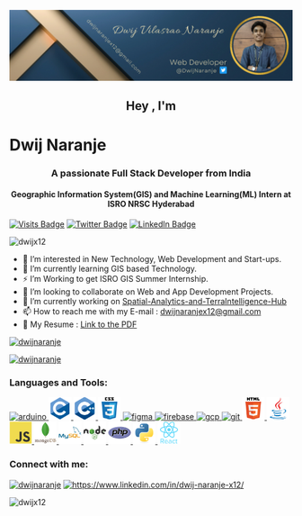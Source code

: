 
[![DWIJ NARANJE GitHub Banner](./assets/Banner.png)](https://dwijnaranjeportfolio.netlify.app/)
<h2 align="center">Hey , I'm <h1>Dwij Naranje</h1></h2>
<h3 align="center">A passionate Full Stack Developer from India</h3>
<h4 align="center">Geographic Information System(GIS) and Machine Learning(ML) Intern at ISRO NRSC Hyderabad</h4>

[![Visits Badge](https://komarev.com/ghpvc/?username=DwijNaranje&label=Visits&color=22DD22&style=flat)](https://dwijnaranjeportfolio.netlify.app/)
[![Twitter Badge](https://img.shields.io/badge/Twitter-Profile-informational?style=flat&logo=twitter&logoColor=white&color=1CA2F1)](https://twitter.com/DwijNaranje)
[![LinkedIn Badge](https://img.shields.io/badge/LinkedIn-Profile-informational?style=flat&logo=linkedin&logoColor=white&color=0D76A8)](https://www.linkedin.com/in/dwij-naranje-x12/)
<p align="left"> <img src="https://komarev.com/ghpvc/?username=DwijNaranje&label=Profile%20views&color=0e75b6&style=flat" alt="dwijx12" /> </p>


- 👀 I’m interested in New Technology, Web Development and Start-ups.
- 🌱 I’m currently learning GIS based Technology.
- ⚡ I’m Working to get ISRO GIS Summer Internship.
- 💞️ I’m looking to collaborate on Web and App Development Projects.
- 🔭 I’m currently working on [Spatial-Analytics-and-TerraIntelligence-Hub](https://github.com/Dwijx12/Spatial-Analytics-and-TerraIntelligence-Hub-SATH-Software-)
- 📫 How to reach me with my E-mail : dwijnaranjex12@gmail.com
- 📑 My Resume : [Link to the PDF](https://drive.google.com/file/d/1A7SA6UmQ5dlEzAmu41HQOe3Ono-kx1IC/view?usp=drive_link)

<p align="left"> <a href="https://twitter.com/dwijnaranje" target="blank"><img src="https://img.shields.io/twitter/follow/dwijnaranje?logo=twitter&style=for-the-badge" alt="dwijnaranje" /></a> </p>
<p align="left"> <a href="https://www.linkedin.com/in/dwij-naranje-x12/" target="blank"><img src="https://img.shields.io/badge/connect @dwij-naranje-x12?logo=linkedin&style=for-the-badge" alt="dwijnaranje" /></a> </p>

<h3 align="left">Languages and Tools:</h3>
<p align="left"> <a href="https://www.arduino.cc/" target="_blank" rel="noreferrer"> <img src="https://cdn.worldvectorlogo.com/logos/arduino-1.svg" alt="arduino" width="40" height="40"/> </a> <a href="https://www.cprogramming.com/" target="_blank" rel="noreferrer"> <img src="https://raw.githubusercontent.com/devicons/devicon/master/icons/c/c-original.svg" alt="c" width="40" height="40"/> </a> <a href="https://www.w3schools.com/cpp/" target="_blank" rel="noreferrer"> <img src="https://raw.githubusercontent.com/devicons/devicon/master/icons/cplusplus/cplusplus-original.svg" alt="cplusplus" width="40" height="40"/> </a> <a href="https://www.w3schools.com/css/" target="_blank" rel="noreferrer"> <img src="https://raw.githubusercontent.com/devicons/devicon/master/icons/css3/css3-original-wordmark.svg" alt="css3" width="40" height="40"/> </a> <a href="https://www.figma.com/" target="_blank" rel="noreferrer"> <img src="https://www.vectorlogo.zone/logos/figma/figma-icon.svg" alt="figma" width="40" height="40"/> </a> <a href="https://firebase.google.com/" target="_blank" rel="noreferrer"> <img src="https://www.vectorlogo.zone/logos/firebase/firebase-icon.svg" alt="firebase" width="40" height="40"/> </a> <a href="https://cloud.google.com" target="_blank" rel="noreferrer"> <img src="https://www.vectorlogo.zone/logos/google_cloud/google_cloud-icon.svg" alt="gcp" width="40" height="40"/> </a> <a href="https://git-scm.com/" target="_blank" rel="noreferrer"> <img src="https://www.vectorlogo.zone/logos/git-scm/git-scm-icon.svg" alt="git" width="40" height="40"/> </a> <a href="https://www.w3.org/html/" target="_blank" rel="noreferrer"> <img src="https://raw.githubusercontent.com/devicons/devicon/master/icons/html5/html5-original-wordmark.svg" alt="html5" width="40" height="40"/> </a> <a href="https://www.java.com" target="_blank" rel="noreferrer"> <img src="https://raw.githubusercontent.com/devicons/devicon/master/icons/java/java-original.svg" alt="java" width="40" height="40"/> </a> <a href="https://developer.mozilla.org/en-US/docs/Web/JavaScript" target="_blank" rel="noreferrer"> <img src="https://raw.githubusercontent.com/devicons/devicon/master/icons/javascript/javascript-original.svg" alt="javascript" width="40" height="40"/> </a> <a href="https://www.mongodb.com/" target="_blank" rel="noreferrer"> <img src="https://raw.githubusercontent.com/devicons/devicon/master/icons/mongodb/mongodb-original-wordmark.svg" alt="mongodb" width="40" height="40"/> </a> <a href="https://www.mysql.com/" target="_blank" rel="noreferrer"> <img src="https://raw.githubusercontent.com/devicons/devicon/master/icons/mysql/mysql-original-wordmark.svg" alt="mysql" width="40" height="40"/> </a> <a href="https://nodejs.org" target="_blank" rel="noreferrer"> <img src="https://raw.githubusercontent.com/devicons/devicon/master/icons/nodejs/nodejs-original-wordmark.svg" alt="nodejs" width="40" height="40"/> </a> <a href="https://www.php.net" target="_blank" rel="noreferrer"> <img src="https://raw.githubusercontent.com/devicons/devicon/master/icons/php/php-original.svg" alt="php" width="40" height="40"/> </a> <a href="https://www.python.org" target="_blank" rel="noreferrer"> <img src="https://raw.githubusercontent.com/devicons/devicon/master/icons/python/python-original.svg" alt="python" width="40" height="40"/> </a> <a href="https://reactjs.org/" target="_blank" rel="noreferrer"> <img src="https://raw.githubusercontent.com/devicons/devicon/master/icons/react/react-original-wordmark.svg" alt="react" width="40" height="40"/> </a> </p>

<h3 align="left">Connect with me:</h3>
<p align="left">
<a href="https://twitter.com/dwijnaranje" target="blank"><img align="center" src="https://raw.githubusercontent.com/rahuldkjain/github-profile-readme-generator/master/src/images/icons/Social/twitter.svg" alt="dwijnaranje" height="30" width="40" /></a>
<a href="https://linkedin.com/in/https://www.linkedin.com/in/dwij-naranje-x12/" target="blank"><img align="center" src="https://raw.githubusercontent.com/rahuldkjain/github-profile-readme-generator/master/src/images/icons/Social/linked-in-alt.svg" alt="https://www.linkedin.com/in/dwij-naranje-x12/" height="30" width="40" /></a>
</p>

<!--
**Dwijx12/Dwijx12** is a ✨ _special_ ✨ repository because its `README.md` (this file) appears on your GitHub profile.

Here are some ideas to get you started:

- 🔭 I’m currently working on ...
- 🌱 I’m currently learning ...
- 👯 I’m looking to collaborate on ...
- 🤔 I’m looking for help with ...
- 💬 Ask me about ...
- 📫 How to reach me: ...
- 😄 Pronouns: ...
- ⚡ Fun fact: ...
-->



<p><img align="left" src="https://github-readme-stats.vercel.app/api/top-langs?username=DwijNaranje&show_icons=true&locale=en&layout=compact" alt="dwijx12" /></p>


